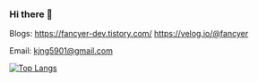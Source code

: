 ### Hi there 👋

Blogs:
https://fancyer-dev.tistory.com/
https://velog.io/@fancyer

Email: kjng5901@gmail.com

[![Top Langs](https://github-readme-stats.vercel.app/api/top-langs/?username=fancyers&layout=compact&hide=Jupyter%20Notebook)](https://github.com/fancyers/github-readme-stats)


<!--
**fancyers/fancyers** is a ✨ _special_ ✨ repository because its `README.md` (this file) appears on your GitHub profile.

Here are some ideas to get you started:

- 🔭 I’m currently working on ...
- 🌱 I’m currently learning ...
- 👯 I’m looking to collaborate on ...
- 🤔 I’m looking for help with ...
- 💬 Ask me about ...
- 📫 How to reach me: ...
- 😄 Pronouns: ...
- ⚡ Fun fact: ...
-->
